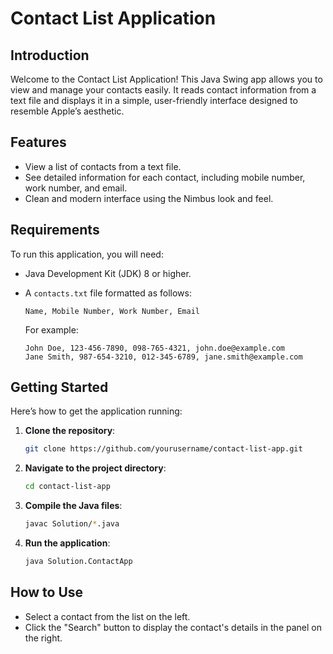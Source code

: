 # Contact List Application

## Introduction

Welcome to the Contact List Application! This Java Swing app allows you to view and manage your contacts easily. It reads contact information from a text file and displays it in a simple, user-friendly interface designed to resemble Apple’s aesthetic.

## Features

- View a list of contacts from a text file.
- See detailed information for each contact, including mobile number, work number, and email.
- Clean and modern interface using the Nimbus look and feel.

## Requirements

To run this application, you will need:

- Java Development Kit (JDK) 8 or higher.
- A `contacts.txt` file formatted as follows:

  ```
  Name, Mobile Number, Work Number, Email
  ```

  For example:

  ```
  John Doe, 123-456-7890, 098-765-4321, john.doe@example.com
  Jane Smith, 987-654-3210, 012-345-6789, jane.smith@example.com
  ```

## Getting Started

Here’s how to get the application running:

1. **Clone the repository**:
   ```bash
   git clone https://github.com/yourusername/contact-list-app.git
   ```

2. **Navigate to the project directory**:
   ```bash
   cd contact-list-app
   ```

3. **Compile the Java files**:
   ```bash
   javac Solution/*.java
   ```

4. **Run the application**:
   ```bash
   java Solution.ContactApp
   ```

## How to Use

- Select a contact from the list on the left.
- Click the "Search" button to display the contact's details in the panel on the right.
